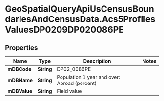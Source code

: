 # GeoSpatialQueryApiUsCensusBoundariesAndCensusData.Acs5ProfilesValuesDP0209DP020086PE

## Properties

Name | Type | Description | Notes
------------ | ------------- | ------------- | -------------
**mDBCode** | **String** | DP02_0086PE | 
**mDBName** | **String** | Population 1 year and over: Abroad (percent)  | 
**mDBValue** | **String** | Field value | 


